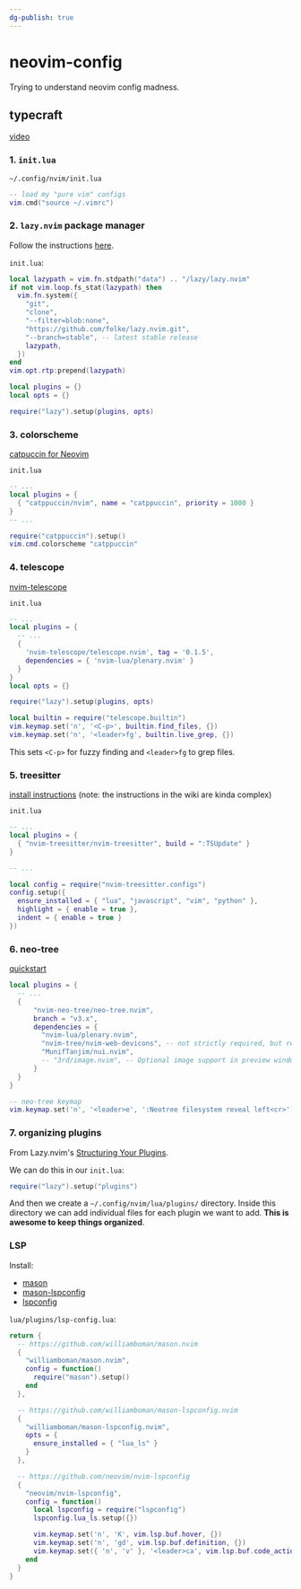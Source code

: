 ```yaml
---
dg-publish: true
---
```

# neovim-config

Trying to understand neovim config madness.


## typecraft

[video](https://youtu.be/zHTeCSVAFNY?feature=shared)

### 1. `init.lua`

`~/.config/nvim/init.lua`
```lua
-- load my "pure vim" configs
vim.cmd("source ~/.vimrc")
```

### 2. `lazy.nvim` package manager

Follow the instructions [here](https://github.com/folke/lazy.nvim?tab=readme-ov-file#-installation).

`init.lua`:
```lua
local lazypath = vim.fn.stdpath("data") .. "/lazy/lazy.nvim"
if not vim.loop.fs_stat(lazypath) then
  vim.fn.system({
    "git",
    "clone",
    "--filter=blob:none",
    "https://github.com/folke/lazy.nvim.git",
    "--branch=stable", -- latest stable release
    lazypath,
  })
end
vim.opt.rtp:prepend(lazypath)

local plugins = {}
local opts = {}

require("lazy").setup(plugins, opts)
```

### 3. colorscheme

[catpuccin for Neovim](https://github.com/catppuccin/nvim)

`init.lua`
```lua
-- ...
local plugins = {
  { "catppuccin/nvim", name = "catppuccin", priority = 1000 }
}
-- ...

require("catppuccin").setup()
vim.cmd.colorscheme "catppuccin"
```


### 4. telescope

[nvim-telescope](https://github.com/nvim-telescope/telescope.nvim?tab=readme-ov-file#getting-started)

`init.lua`
```lua
-- ...
local plugins = {
  -- ...
  {
    'nvim-telescope/telescope.nvim', tag = '0.1.5',
    dependencies = { 'nvim-lua/plenary.nvim' }
  }
}
local opts = {}

require("lazy").setup(plugins, opts)

local builtin = require("telescope.builtin")
vim.keymap.set('n', '<C-p>', builtin.find_files, {})
vim.keymap.set('n', '<leader>fg', builtin.live_grep, {})
```

This sets `<C-p>` for fuzzy finding and `<leader>fg` to grep files.

### 5. treesitter

[install instructions](https://github.com/nvim-treesitter/nvim-treesitter/wiki/Installation#lazynvim) (note: the instructions in the wiki are kinda complex)

`init.lua`
```lua
-- ...
local plugins = {
  { "nvim-treesitter/nvim-treesitter", build = ":TSUpdate" }
}

-- ...

local config = require("nvim-treesitter.configs")
config.setup({
  ensure_installed = { "lua", "javascript", "vim", "python" },
  highlight = { enable = true },
  indent = { enable = true }
})
```


### 6. neo-tree

[quickstart](https://github.com/nvim-neo-tree/neo-tree.nvim?tab=readme-ov-file#minimal-quickstart)

```lua
local plugins = {
  -- ...
  {
      "nvim-neo-tree/neo-tree.nvim",
      branch = "v3.x",
      dependencies = {
        "nvim-lua/plenary.nvim",
        "nvim-tree/nvim-web-devicons", -- not strictly required, but recommended
        "MunifTanjim/nui.nvim",
        -- "3rd/image.nvim", -- Optional image support in preview window: See `# Preview Mode` for more information
      }
  }
}

-- neo-tree keymap
vim.keymap.set('n', '<leader>e', ':Neotree filesystem reveal left<cr>')
```


### 7. organizing plugins

From Lazy.nvim's [Structuring Your Plugins](https://github.com/folke/lazy.nvim?tab=readme-ov-file#-structuring-your-plugins).

We can do this in our `init.lua`:

```lua
require("lazy").setup("plugins")
```

And then we create a `~/.config/nvim/lua/plugins/` directory. Inside this directory we can add individual files for each plugin we want to add. **This is awesome to keep things organized**.

### LSP

Install:
- [mason](https://github.com/williamboman/mason.nvim)
- [mason-lspconfig](https://github.com/williamboman/mason-lspconfig.nvim)
- [lspconfig](https://github.com/neovim/nvim-lspconfig)

`lua/plugins/lsp-config.lua`:
```lua
return {
  -- https://github.com/williamboman/mason.nvim
  {
    "williamboman/mason.nvim",
    config = function()
      require("mason").setup()
    end
  },

  -- https://github.com/williamboman/mason-lspconfig.nvim
  {
    "williamboman/mason-lspconfig.nvim",
    opts = {
      ensure_installed = { "lua_ls" }
    }
  },

  -- https://github.com/neovim/nvim-lspconfig
  {
    "neovim/nvim-lspconfig",
    config = function()
      local lspconfig = require("lspconfig")
      lspconfig.lua_ls.setup({})

      vim.keymap.set('n', 'K', vim.lsp.buf.hover, {})
      vim.keymap.set('n', 'gd', vim.lsp.buf.definition, {})
      vim.keymap.set({ 'n', 'v' }, '<leader>ca', vim.lsp.buf.code_action, {})
    end
  }
}
```
